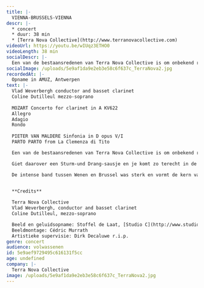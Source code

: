 ```yaml
---
title: |-
  VIENNA-BRUSSELS-VIENNA
descr: |-
  * concert
  * duur: 38 min
  * [Terra Nova Collective](http://www.terranovacollective.com)
videoUrl: https://youtu.be/wIUqz3ETHO0
videoLength: 38 min
socialDescr: |-
  Een van de bestaansredenen van Terra Nova Collective is om onbekend repertoire te brengen voor een groot publiek. De chouchou van het ensemble is niemand minder dan Pieter van Maldere (1729-1768). Deze vooraanstaande classicist wedijverde in zijn tijd met alle groten der aarde, zoals Mozart en Haydn en kon lange brieven schrijven over zijn internationale invloed als prominente componist uit de Oostenrijkse Nederlanden. De symfonieën van van Maldere ademen een oorstrelende finesse en stijl uit. Franse stijlelementen smelten samen met Weens-Italiaanse invloeden. Giet daarover een Sturm-und Drang-sausje en je komt zo terecht in de symfonische weelde van van Maldere. Joseph Haydn voerde zelf regelmatig zijn werken uit aan het hof van de Estherhazy’s en had veel respect voor deze unieke componist. De intense band tussen Wenen en Brussel was sterk en vormt de kern van dit programma. Vlad Weverbergh leidt het Terra Nova Collective en ontroert met zijn zachte bassetklarinet in het beroemde concerto van Mozart, terwijl mezzo-sopraan Coline Dutilleul Mozart met bravoure doet herleven.
socialImage: /uploads/5e9af1da9e2eb3e58c6f637c_TerraNova2.jpg
recordedAt: |-
  Opname in AMUZ, Antwerpen
text: |-
  Vlad Weverbergh conductor and basset clarinet
  Coline Dutilleul mezzo-soprano        
  
  MOZART Concerto for clarinet in A KV622                
  Allegro                
  Adagio                
  Rondo        
  ‍
  PIETER VAN MALDERE Sinfonia in D opus V/I        
  PARTO PARTO from La Clemenza di Tito

  Een van de bestaansredenen van Terra Nova Collective is om onbekend repertoire te brengen voor een groot publiek. De chouchou van het ensemble is niemand minder dan Pieter van Maldere (1729-1768). Deze vooraanstaande classicist wedijverde in zijn tijd met alle groten der aarde, zoals Mozart en Haydn en kon lange brieven schrijven over zijn internationale invloed als prominente componist uit de Oostenrijkse Nederlanden.  De symfonieën van van Maldere ademen een oorstrelende finesse en stijl uit. Franse stijlelementen smelten samen met Weens-Italiaanse invloeden.  

  Giet daarover een Sturm-und Drang-sausje en je komt zo terecht in de symfonische weelde van van Maldere. Joseph Haydn voerde zelf regelmatig zijn werken uit aan het hof van de Estherhazy’s en had veel respect voor deze unieke componist.  

  De intense band tussen Wenen en Brussel was sterk en vormt de kern van dit programma. Vlad Weverbergh leidt het Terra Nova Collective en ontroert met zijn zachte bassetklarinet in het beroemde concerto van Mozart, terwijl mezzo-sopraan Coline Dutilleul Mozart met bravoure doet herleven.
  ‍

  **Credits**

  Terra Nova Collective
  Vlad Weverbergh, conductor and basset clarinet
  Coline Dutilleul, mezzo-soprano

  Beeld en geluidsopname: Stoffel de Laat, [Studio C](http://www.studioc.be)
  Beeldmontage: Cédric Murrath
  Artistieke supervisie: Dirk Decaluwe r.i.p.
genre: concert
audience: volwassenen
id: 5e9aef9729495c616131f5cc
age: undefined
company: |-
  Terra Nova Collective
image: /uploads/5e9af1da9e2eb3e58c6f637c_TerraNova2.jpg
---
```

